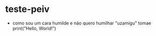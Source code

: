 # teste-peiv
 - como sou um cara humilde e não quero humilhar "uzamigu" tomae
print("Hello, World!")

